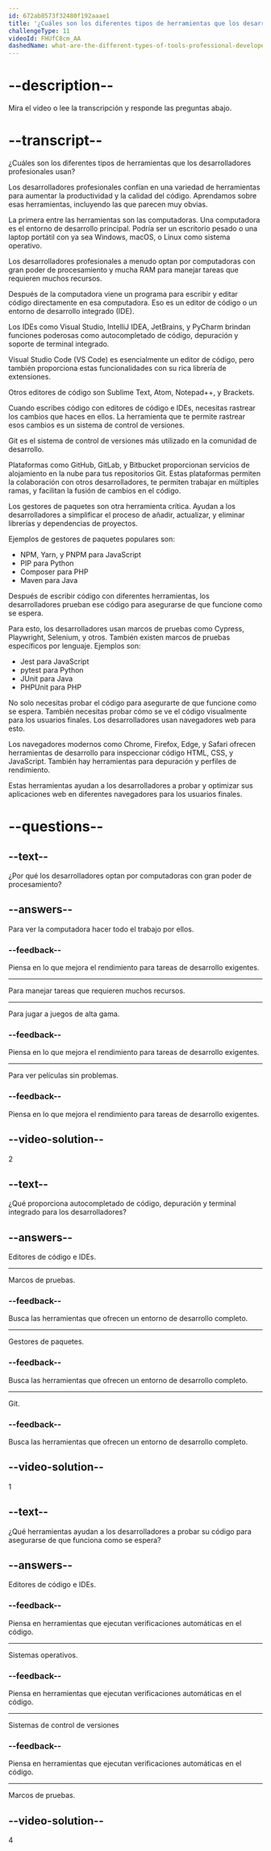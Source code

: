 ```yaml
---
id: 672ab8573f32480f192aaae1
title: '¿Cuáles son los diferentes tipos de herramientas que los desarrolladores profesionales usan?'
challengeType: 11
videoId: FHUfC8cm_AA
dashedName: what-are-the-different-types-of-tools-professional-developers-use
---
```


# --description--

Mira el video o lee la transcripción y responde las preguntas abajo.

# --transcript--

¿Cuáles son los diferentes tipos de herramientas que los desarrolladores profesionales usan?

Los desarrolladores profesionales confían en una variedad de herramientas para aumentar la productividad y la calidad del código. Aprendamos sobre esas herramientas, incluyendo las que parecen muy obvias.

La primera entre las herramientas son las computadoras. Una computadora es el entorno de desarrollo principal. Podría ser un escritorio pesado o una laptop portátil con ya sea Windows, macOS, o Linux como sistema operativo.

Los desarrolladores profesionales a menudo optan por computadoras con gran poder de procesamiento y mucha RAM para manejar tareas que requieren muchos recursos.

Después de la computadora viene un programa para escribir y editar código directamente en esa computadora. Eso es un editor de código o un entorno de desarrollo integrado (IDE).

Los IDEs como Visual Studio, IntelliJ IDEA, JetBrains, y PyCharm brindan funciones poderosas como autocompletado de código, depuración y soporte de terminal integrado.

Visual Studio Code (VS Code) es esencialmente un editor de código, pero también proporciona estas funcionalidades con su rica librería de extensiones.

Otros editores de código son Sublime Text, Atom, Notepad++, y Brackets.

Cuando escribes código con editores de código e IDEs, necesitas rastrear los cambios que haces en ellos. La herramienta que te permite rastrear esos cambios es un sistema de control de versiones.

Git es el sistema de control de versiones más utilizado en la comunidad de desarrollo.

Plataformas como GitHub, GitLab, y Bitbucket proporcionan servicios de alojamiento en la nube para tus repositorios Git. Estas plataformas permiten la colaboración con otros desarrolladores, te permiten trabajar en múltiples ramas, y facilitan la fusión de cambios en el código.

Los gestores de paquetes son otra herramienta crítica. Ayudan a los desarrolladores a simplificar el proceso de añadir, actualizar, y eliminar librerías y dependencias de proyectos.

Ejemplos de gestores de paquetes populares son:

* NPM, Yarn, y PNPM para JavaScript
* PIP para Python
* Composer para PHP
* Maven para Java

Después de escribir código con diferentes herramientas, los desarrolladores prueban ese código para asegurarse de que funcione como se espera.

Para esto, los desarrolladores usan marcos de pruebas como Cypress, Playwright, Selenium, y otros. También existen marcos de pruebas específicos por lenguaje. Ejemplos son:

* Jest para JavaScript
* pytest para Python
* JUnit para Java
* PHPUnit para PHP

No solo necesitas probar el código para asegurarte de que funcione como se espera. También necesitas probar cómo se ve el código visualmente para los usuarios finales. Los desarrolladores usan navegadores web para esto.

Los navegadores modernos como Chrome, Firefox, Edge, y Safari ofrecen herramientas de desarrollo para inspeccionar código HTML, CSS, y JavaScript. También hay herramientas para depuración y perfiles de rendimiento.

Estas herramientas ayudan a los desarrolladores a probar y optimizar sus aplicaciones web en diferentes navegadores para los usuarios finales.

# --questions--

## --text--

¿Por qué los desarrolladores optan por computadoras con gran poder de procesamiento?

## --answers--

Para ver la computadora hacer todo el trabajo por ellos.

### --feedback--

Piensa en lo que mejora el rendimiento para tareas de desarrollo exigentes.

---

Para manejar tareas que requieren muchos recursos.

---

Para jugar a juegos de alta gama.

### --feedback--

Piensa en lo que mejora el rendimiento para tareas de desarrollo exigentes.

---

Para ver películas sin problemas.

### --feedback--

Piensa en lo que mejora el rendimiento para tareas de desarrollo exigentes.

## --video-solution--

2

## --text--

¿Qué proporciona autocompletado de código, depuración y terminal integrado para los desarrolladores?

## --answers--

Editores de código e IDEs.

---

Marcos de pruebas.

### --feedback--

Busca las herramientas que ofrecen un entorno de desarrollo completo.

---

Gestores de paquetes.

### --feedback--

Busca las herramientas que ofrecen un entorno de desarrollo completo.

---

Git.

### --feedback--

Busca las herramientas que ofrecen un entorno de desarrollo completo.

## --video-solution--

1

## --text--

¿Qué herramientas ayudan a los desarrolladores a probar su código para asegurarse de que funciona como se espera?

## --answers--

Editores de código e IDEs.

### --feedback--

Piensa en herramientas que ejecutan verificaciones automáticas en el código.

---

Sistemas operativos.

### --feedback--

Piensa en herramientas que ejecutan verificaciones automáticas en el código.

---

Sistemas de control de versiones

### --feedback--

Piensa en herramientas que ejecutan verificaciones automáticas en el código.

---

Marcos de pruebas.

## --video-solution--

4
